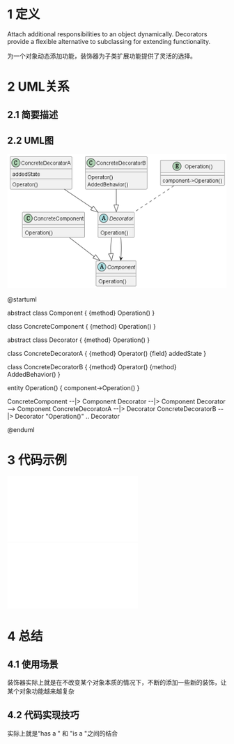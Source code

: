 
# 1 定义

Attach additional responsibilities to an object dynamically. Decorators provide a flexible alternative to subclassing for extending functionality.

为一个对象动态添加功能，装饰器为子类扩展功能提供了灵活的选择。

# 2 UML关系

## 2.1 简要描述


## 2.2 UML图

![](../attachment/Decorator01.png)

@startuml

abstract class Component
{
    {method} Operation()
}

class ConcreteComponent
{
    {method} Operation()
}

abstract class Decorator
{
    {method} Operation()
}

class ConcreteDecoratorA
{
    {method} Operator()
    {field} addedState
}

class ConcreteDecoratorB
{
{method} Operator()
{method} AddedBehavior()
}

entity Operation()
{
    component->Operation()
}

ConcreteComponent --|> Component
Decorator --|> Component
Decorator --> Component
ConcreteDecoratorA --|> Decorator
ConcreteDecoratorB --|> Decorator
"Operation()" .. Decorator

@enduml



# 3 代码示例

![HeaderFile](../include/Decorator.h)
![TestFile](../src/Decorator.cpp)


# 4 总结

## 4.1 使用场景

装饰器实际上就是在不改变某个对象本质的情况下，不断的添加一些新的装饰，让某个对象功能越来越复杂

## 4.2 代码实现技巧

实际上就是“has a " 和 "is a "之间的结合 


